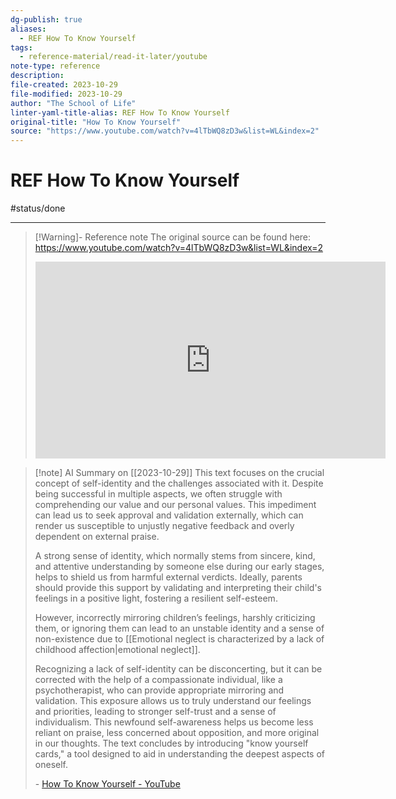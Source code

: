 ```yaml
---
dg-publish: true
aliases:
  - REF How To Know Yourself
tags:
  - reference-material/read-it-later/youtube
note-type: reference
description: 
file-created: 2023-10-29
file-modified: 2023-10-29
author: "The School of Life"
linter-yaml-title-alias: REF How To Know Yourself
original-title: "How To Know Yourself"
source: "https://www.youtube.com/watch?v=4lTbWQ8zD3w&list=WL&index=2"
---
```


# REF How To Know Yourself


#status/done

---

> [!Warning]- Reference note
> The original source can be found here:
> https://www.youtube.com/watch?v=4lTbWQ8zD3w&list=WL&index=2
> <iframe width="560" height="315" src="https://www.youtube.com/embed/" title="YouTube video player" frameborder="0" allow="accelerometer; autoplay; clipboard-write; encrypted-media; gyroscope; picture-in-picture" allowfullscreen></iframe>

> [!note] AI Summary on [[2023-10-29]]
> This text focuses on the crucial concept of self-identity and the challenges associated with it. Despite being successful in multiple aspects, we often struggle with comprehending our value and our personal values. This impediment can lead us to seek approval and validation externally, which can render us susceptible to unjustly negative feedback and overly dependent on external praise.
> 
> A strong sense of identity, which normally stems from sincere, kind, and attentive understanding by someone else during our early stages, helps to shield us from harmful external verdicts. Ideally, parents should provide this support by validating and interpreting their child's feelings in a positive light, fostering a resilient self-esteem.
> 
> However, incorrectly mirroring children’s feelings, harshly criticizing them, or ignoring them can lead to an unstable identity and a sense of non-existence due to [[Emotional neglect is characterized by a lack of childhood affection|emotional neglect]]. 
> 
> Recognizing a lack of self-identity can be disconcerting, but it can be corrected with the help of a compassionate individual, like a psychotherapist, who can provide appropriate mirroring and validation. This exposure allows us to truly understand our feelings and priorities, leading to stronger self-trust and a sense of individualism. This newfound self-awareness helps us become less reliant on praise, less concerned about opposition, and more original in our thoughts. The text concludes by introducing "know yourself cards," a tool designed to aid in understanding the deepest aspects of oneself.
> 
> \- [How To Know Yourself - YouTube](https://www.youtube.com/watch?v=4lTbWQ8zD3w&list=WL&index=7&t=1s)

